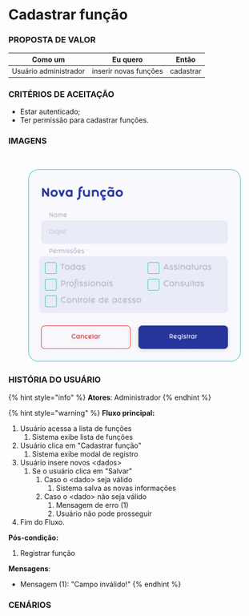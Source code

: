 # Cadastrar função

### PROPOSTA DE VALOR

| Como um               | Eu quero              | Então     |
| --------------------- | --------------------- | --------- |
| Usuário administrador | inserir novas funções | cadastrar |

### CRITÉRIOS DE ACEITAÇÃO

* Estar autenticado;
* Ter permissão para cadastrar funções.

### IMAGENS

<div>

<figure><img src="../../../.gitbook/assets/Usuários (1).png" alt=""><figcaption></figcaption></figure>

 

<figure><img src="../../../.gitbook/assets/Nova função - Modal.png" alt=""><figcaption></figcaption></figure>

</div>

### HISTÓRIA DO USUÁRIO

{% hint style="info" %}
**Atores**: Administrador
{% endhint %}

{% hint style="warning" %}
**Fluxo principal:**

1. Usuário acessa a lista de funções
   1. Sistema exibe lista de funções
2. Usuário clica em "Cadastrar função"
   1. Sistema exibe modal de registro
3. Usuário insere novos \<dados>
   1. Se o usuário clica em "Salvar"
      1. Caso o \<dado> seja válido
         1. Sistema salva as novas informações
      2. Caso o \<dado> não seja válido
         1. Mensagem de erro (1)
         2. Usuário não pode prosseguir
4. Fim do Fluxo.

**Pós-condição:**

1. Registrar função

**Mensagens**:

* Mensagem (1): "Campo inválido!"
{% endhint %}

### CENÁRIOS

```gherkin
```
